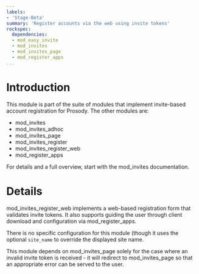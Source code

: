 ```yaml
---
labels:
- 'Stage-Beta'
summary: 'Register accounts via the web using invite tokens'
rockspec:
  dependencies:
  - mod_easy_invite
  - mod_invites
  - mod_invites_page
  - mod_register_apps
...
```


Introduction
============

This module is part of the suite of modules that implement invite-based
account registration for Prosody. The other modules are:

- mod_invites
- mod_invites_adhoc
- mod_invites_page
- mod_invites_register
- mod_invites_register_web
- mod_register_apps

For details and a full overview, start with the mod_invites documentation.

Details
=======

mod_invites_register_web implements a web-based registration form that
validates invite tokens. It also supports guiding the user through client
download and configuration via mod_register_apps.

There is no specific configuration for this module (though it uses the
optional `site_name` to override the displayed site name.

This module depends on mod_invites_page solely for the case where an invalid
invite token is received - it will redirect to mod_invites_page so that an
appropriate error can be served to the user.
